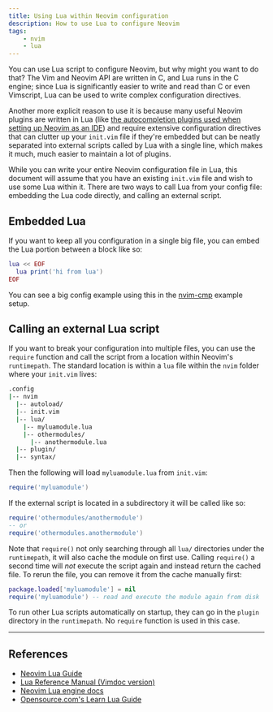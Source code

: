 ```yaml
---
title: Using Lua within Neovim configuration
description: How to use Lua to configure Neovim
tags:
    - nvim
    - lua
---
```


You can use Lua script to configure Neovim, but why might you want to do that? The Vim and Neovim API are written in C, and Lua runs in the C engine; since Lua is significantly easier to write and read than C or even Vimscript, Lua can be used to write complex configuration directives.

Another more explicit reason to use it is because many useful Neovim plugins are written in Lua (like [the autocompletion plugins used when setting up Neovim as an IDE](/neovim-lsp)) and require extensive configuration directives that can clutter up your `init.vim` file if they're embedded but can be neatly separated into external scripts called by Lua with a single line, which makes it much, much easier to maintain a lot of plugins.

While you can write your entire Neovim configuration file in Lua, this document will assume that you have an existing `init.vim` file and wish to use some Lua within it. There are two ways to call Lua from your config file: embedding the Lua code directly, and calling an external script.

## Embedded Lua

If you want to keep all you configuration in a single big file, you can embed the Lua portion between a block like so:

```  lua
lua << EOF
  lua print('hi from lua')
EOF
```

You can see a big config example using this in the [nvim-cmp](https://github.com/hrsh7th/nvim-cmp#setup) example setup.

## Calling an external Lua script

If you want to break your configuration into multiple files, you can use the `require` function and call the script from a location within Neovim's `runtimepath`. The standard location is within a `lua` file within the `nvim` folder where your `init.vim` lives:

``` bash
.config
|-- nvim
  |-- autoload/
  |-- init.vim
  |-- lua/
    |-- myluamodule.lua
    |-- othermodules/
      |-- anothermodule.lua
  |-- plugin/
  |-- syntax/
```

Then the following will load `myluamodule.lua` from `init.vim`:

``` lua
require('myluamodule')
```

If the external script is located in a subdirectory it will be called like so:

``` lua
require('othermodules/anothermodule')
-- or
require('othermodules.anothermodule')
```

Note that `require()` not only searching through all `lua/` directories under the `runtimepath`, it will also cache the module on first use. Calling `require()` a second time will _not_ execute the script again and instead return the cached file. To rerun the file, you can remove it from the cache manually first:

``` lua
package.loaded['myluamodule'] = nil
require('myluamodule') -- read and execute the module again from disk
```

To run other Lua scripts automatically on startup, they can go in the `plugin` directory in the `runtimepath`. No `require` function is used in this case.

___

## References

- [Neovim Lua Guide](https://neovim.io/doc/user/lua-guide.html)
- [Lua Reference Manual (Vimdoc version)](https://neovim.io/doc/user/luaref.html)
- [Neovim Lua engine docs](htps://neovim.io/doc/user/lua.html)
- [Opensource.com's Learn Lua Guide](https://opensource.com/article/23/2/learn-lua-guide)
